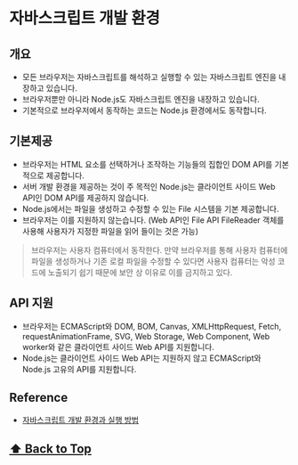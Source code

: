 # 자바스크립트 개발 환경


## 개요

* 모든 브라우저는 자바스크립트를 해석하고 실행할 수 있는 자바스크립트 엔진을 내장하고 있습니다.  
* 브라우저뿐만 아니라 Node.js도 자바스크립트 엔진을 내장하고 있습니다.  
* 기본적으로 브라우저에서 동작하는 코드는 Node.js 환경에서도 동작합니다. 

## 기본제공

* 브라우저는 HTML 요소를 선택하거나 조작하는 기능들의 집합인 DOM API를 기본적으로 제공합니다.  
* 서버 개발 환경을 제공하는 것이 주 목적인 Node.js는 클라이언트 사이드 Web API인 DOM API를 제공하지 않습니다.  
* Node.js에서는 파일을 생성하고 수정할 수 있는 File 시스템을 기본 제공합니다.  
* 브라우저는 이를 지원하지 않는습니다. (Web API인 File API FileReader 객체를 사용해 사용자가 지정한 파일을 읽어 들이는 것은 가능)

> 브라우저는 사용자 컴퓨터에서 동작한다. 만약 브라우저를 통해 사용자 컴퓨터에 파일을 생성하거나 기존 로컬 파일을 수정할 수 있다면 사용자 컴퓨터는 악성 코드에 노출되기 쉽기 때문에 보안 상 이유로 이를 금지하고 있다.

## API 지원

* 브라우저는 ECMAScript와 DOM, BOM, Canvas, XMLHttpRequest, Fetch, requestAnimationFrame, SVG, Web Storage, Web Component, Web worker와 같은 클라이언트 사이드 Web API를 지원합니다.  
*  Node.js는 클라이언트 사이드 Web API는 지원하지 않고 ECMAScript와 Node.js 고유의 API를 지원합니다.  


## Reference

- [자바스크립트 개발 환경과 실행 방법](https://poiemaweb.com/js-hello-world)



 **[⬆  Back to Top](#자바스크립트-개발-환경)**
---
